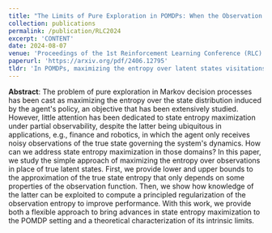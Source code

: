 ```yaml
---
title: "The Limits of Pure Exploration in POMDPs: When the Observation Entropy is Enough"
collection: publications
permalink: /publication/RLC2024
excerpt: 'CONTENT'
date: 2024-08-07
venue: 'Proceedings of the 1st Reinforcement Learning Conference (RLC)'
paperurl: 'https://arxiv.org/pdf/2406.12795'
tldr: 'In POMDPs, maximizing the entropy over latent states visitations just by maximizing the one over observations directly is far from being impossible. We show when this is the case and how to simply overcome the (structural) limitations.'
---
```

**Abstract**: The problem of pure exploration in Markov decision processes has been cast as maximizing the entropy over the state distribution induced by the agent's policy, an objective that has been extensively studied. However, little attention has been dedicated to state entropy maximization under partial observability, despite the latter being ubiquitous in applications, e.g., finance and robotics, in which the agent only receives noisy observations of the true state governing the system's dynamics. How can we address state entropy maximization in those domains? In this paper, we study the simple approach of maximizing the entropy over observations in place of true latent states. First, we provide lower and upper bounds to the approximation of the true state entropy that only depends on some properties of the observation function. Then, we show how knowledge of the latter can be exploited to compute a principled regularization of the observation entropy to improve performance. With this work, we provide both a flexible approach to bring advances in state entropy maximization to the POMDP setting and a theoretical characterization of its intrinsic limits.
